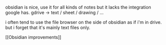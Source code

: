 obsidian is nice, use it for all kinds of notes
but it lacks the integration google has.
gdrive -> text / sheet / drawing / ...

i often tend to use the file browser on the side of obsidian as if i'm in drive.
but i forget that it's mainly text files only.

[[Obsidian improvements]]